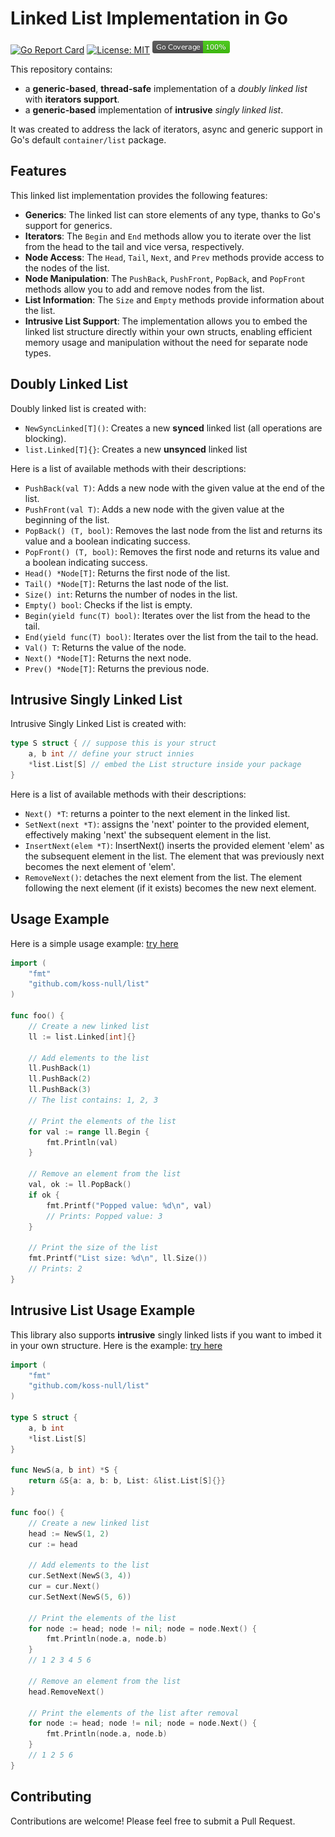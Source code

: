 # Linked List Implementation in Go

[![Go Report Card](https://goreportcard.com/badge/github.com/koss-null/list)](https://goreportcard.com/report/github.com/koss-null/list)
[![License: MIT](https://img.shields.io/badge/License-MIT-yellow.svg)](https://opensource.org/licenses/MIT)
[![Coverage](https://raw.githubusercontent.com/koss-null/list/master/coverage_badge.png?raw=true)](coverage)


This repository contains:
- a **generic-based**, **thread-safe** implementation of a *doubly linked list* with **iterators support**.  
- a **generic-based** implementation of **intrusive** *singly linked list*.  
  
It was created to address the lack of iterators, async and generic support in Go's default `container/list` package.  

## Features

This linked list implementation provides the following features:

- **Generics**: The linked list can store elements of any type, thanks to Go's support for generics.
- **Iterators**: The `Begin` and `End` methods allow you to iterate over the list from the head to the tail and vice versa, respectively.
- **Node Access**: The `Head`, `Tail`, `Next`, and `Prev` methods provide access to the nodes of the list.
- **Node Manipulation**: The `PushBack`, `PushFront`, `PopBack`, and `PopFront` methods allow you to add and remove nodes from the list.
- **List Information**: The `Size` and `Empty` methods provide information about the list.
- **Intrusive List Support**: The implementation allows you to embed the linked list structure directly within your own structs, enabling efficient memory usage and manipulation without the need for separate node types.

## Doubly Linked List
  
Doubly linked list is created with: 
  
- `NewSyncLinked[T]()`: Creates a new **synced** linked list (all operations are blocking).
- `list.Linked[T]{}`: Creates a new **unsynced** linked list  
  
Here is a list of available methods with their descriptions:
  
  
- `PushBack(val T)`: Adds a new node with the given value at the end of the list.
- `PushFront(val T)`: Adds a new node with the given value at the beginning of the list.
- `PopBack() (T, bool)`: Removes the last node from the list and returns its value and a boolean indicating success.
- `PopFront() (T, bool)`: Removes the first node and returns its value and a boolean indicating success.
- `Head() *Node[T]`: Returns the first node of the list.
- `Tail() *Node[T]`: Returns the last node of the list.
- `Size() int`: Returns the number of nodes in the list.
- `Empty() bool`: Checks if the list is empty.
- `Begin(yield func(T) bool)`: Iterates over the list from the head to the tail.
- `End(yield func(T) bool)`: Iterates over the list from the tail to the head.
- `Val() T`: Returns the value of the node.
- `Next() *Node[T]`: Returns the next node.
- `Prev() *Node[T]`: Returns the previous node.

## Intrusive Singly Linked List

Intrusive Singly Linked List is created with: 
  
```go
type S struct { // suppose this is your struct
    a, b int // define your struct innies
    *list.List[S] // embed the List structure inside your package
}
```
  
Here is a list of available methods with their descriptions:
  
  
- `Next() *T`: returns a pointer to the next element in the linked list.
- `SetNext(next *T)`: assigns the 'next' pointer to the provided element, effectively making 'next' the subsequent element in the list.
- `InsertNext(elem *T)`: InsertNext() inserts the provided element 'elem' as the subsequent element in the list. The element that was previously next becomes the next element of 'elem'.
- `RemoveNext()`: detaches the next element from the list. The element following the next element (if it exists) becomes the new next element.
  
## Usage Example
  
Here is a simple usage example: [try here](https://go.dev/play/p/xQwBpUEaT3r)

```go
import (
	"fmt"
	"github.com/koss-null/list"
)

func foo() {
	// Create a new linked list
	ll := list.Linked[int]{}

	// Add elements to the list
	ll.PushBack(1)
	ll.PushBack(2)
	ll.PushBack(3)
	// The list contains: 1, 2, 3

	// Print the elements of the list
	for val := range ll.Begin {
		fmt.Println(val)
	}

	// Remove an element from the list
	val, ok := ll.PopBack()
	if ok {
		fmt.Printf("Popped value: %d\n", val)
		// Prints: Popped value: 3
	}

	// Print the size of the list
	fmt.Printf("List size: %d\n", ll.Size())
	// Prints: 2
}
```

## Intrusive List Usage Example

This library also supports **intrusive** singly linked lists if you want to imbed it in your own structure. Here is the example: [try here](https://go.dev/play/p/NMTOWaMQFaY)

```go
import (
	"fmt"
	"github.com/koss-null/list"
)

type S struct {
	a, b int
	*list.List[S]
}

func NewS(a, b int) *S {
    return &S{a: a, b: b, List: &list.List[S]{}}
}

func foo() {
	// Create a new linked list
	head := NewS(1, 2)
	cur := head

	// Add elements to the list
	cur.SetNext(NewS(3, 4))
	cur = cur.Next()
	cur.SetNext(NewS(5, 6))

	// Print the elements of the list
	for node := head; node != nil; node = node.Next() {
		fmt.Println(node.a, node.b)
	}
	// 1 2 3 4 5 6

	// Remove an element from the list
	head.RemoveNext()

	// Print the elements of the list after removal
	for node := head; node != nil; node = node.Next() {
		fmt.Println(node.a, node.b)
	}
	// 1 2 5 6
}
```

## Contributing 

Contributions are welcome! Please feel free to submit a Pull Request.
